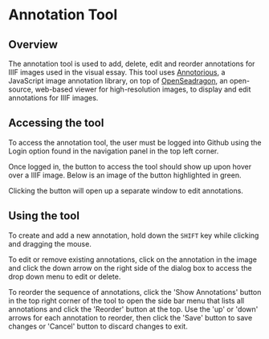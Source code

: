 # Annotation Tool

## Overview
The annotation tool is used to add, delete, edit and reorder annotations for IIIF images used in the visual essay. This tool uses [Annotorious](https://recogito.github.io/annotorious/), a JavaScript image annotation library, on top of [OpenSeadragon](https://openseadragon.github.io/), an open-source, web-based viewer for high-resolution images, to display and edit annotations for IIIF images.

## Accessing the tool
To access the annotation tool, the user must be logged into Github using the Login option found in the navigation panel in the top left corner.

Once logged in, the button to access the tool should show up upon hover over a IIIF image. Below is an image of the button highlighted in green.

Clicking the button will open up a separate window to edit annotations.

## Using the tool
To create and add a new annotation, hold down the `SHIFT` key while clicking and dragging the mouse.

To edit or remove existing annotations, click on the annotation in the image and click the down arrow on the right side of the dialog box to access the drop down menu to edit or delete.

To reorder the sequence of annotations, click the 'Show Annotations' button in the top right corner of the tool to open the side bar menu that lists all annotations and click the 'Reorder' button at the top. Use the 'up' or 'down' arrows for each annotation to reorder, then click the 'Save' button to save changes or 'Cancel' button to discard changes to exit.
